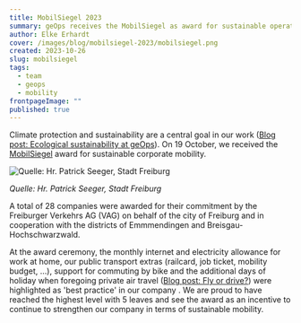 ```yaml
---
title: MobilSiegel 2023
summary: geOps receives the MobilSiegel as award for sustainable operational mobility.
author: Elke Erhardt
cover: /images/blog/mobilsiegel-2023/mobilsiegel.png
created: 2023-10-26
slug: mobilsiegel
tags:
  - team
  - geops
  - mobility
frontpageImage: ""
published: true
---
```

Climate protection and sustainability are a central goal in our work ([Blog post: Ecological sustainability at geOps](/en/blog/sustainability)). On 19 October, we received the [MobilSiegel](https://www.vag-freiburg.de/service-infos/mobilitaet-fuer-unternehmen/mobilsiegel) award for sustainable corporate mobility.

![Quelle: Hr. Patrick Seeger, Stadt Freiburg](/images/blog/mobilsiegel-2023/20231019frbpse088.jpg)

*Quelle: Hr. Patrick Seeger, Stadt Freiburg*

A total of 28 companies were awarded for their commitment by the Freiburger Verkehrs AG (VAG) on behalf of the city of Freiburg and in cooperation with the districts of Emmmendingen and Breisgau-Hochschwarzwald.

At the award ceremony, the monthly internet and electricity allowance for work at home, our public transport extras (railcard, job ticket, mobility budget, ...), support for commuting by bike and the additional days of holiday when foregoing private air travel ([Blog post: Fly or drive?](/en/blog/driveorfly)) were highlighted as 'best practice' in our company . We are proud to have reached the highest level with 5 leaves and see the award as an incentive to continue to strengthen our company in terms of sustainable mobility.